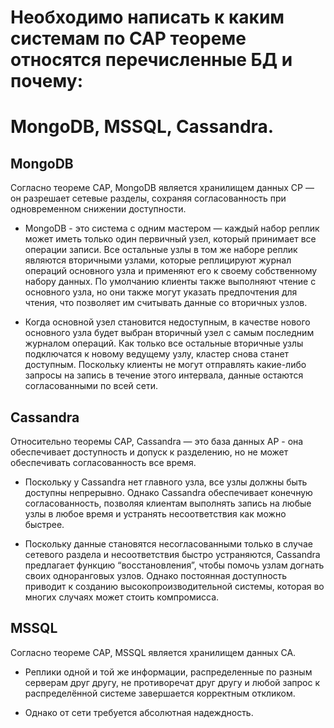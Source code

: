# Необходимо написать к каким системам по CAP теореме относятся перечисленные БД и почему:
# MongoDB, MSSQL, Cassandra.

## MongoDB

Согласно теореме CAP, MongoDB является хранилищем данных CP — он разрешает сетевые разделы, сохраняя согласованность при одновременном снижении доступности.

* MongoDB - это система с одним мастером — каждый набор реплик может иметь только один первичный узел, который принимает все операции записи. Все остальные узлы в том же наборе реплик являются вторичными узлами, которые реплицируют журнал операций основного узла и применяют его к своему собственному набору данных. По умолчанию клиенты также выполняют чтение с основного узла, но они также могут указать предпочтения для чтения, что позволяет им считывать данные со вторичных узлов.

* Когда основной узел становится недоступным, в качестве нового основного узла будет выбран вторичный узел с самым последним журналом операций. Как только все остальные вторичные узлы подключатся к новому ведущему узлу, кластер снова станет доступным. Поскольку клиенты не могут отправлять какие-либо запросы на запись в течение этого интервала, данные остаются согласованными по всей сети.

## Cassandra

Относительно теоремы CAP, Cassandra — это база данных AP - она обеспечивает доступность и допуск к разделению, но не может обеспечивать согласованность все время. 

* Поскольку у Cassandra нет главного узла, все узлы должны быть доступны непрерывно. Однако Cassandra обеспечивает конечную согласованность, позволяя клиентам выполнять запись на любые узлы в любое время и устранять несоответствия как можно быстрее.

* Поскольку данные становятся несогласованными только в случае сетевого раздела и несоответствия быстро устраняются, Cassandra предлагает функцию “восстановления”, чтобы помочь узлам догнать своих одноранговых узлов. Однако постоянная доступность приводит к созданию высокопроизводительной системы, которая во многих случаях может стоить компромисса.

## MSSQL

Согласно теореме CAP, MSSQL является хранилищем данных CA.

* Реплики одной и той же информации, распределенные по разным серверам друг другу, не противоречат друг другу и любой запрос к распределённой системе завершается корректным откликом.

* Однако от сети требуется абсолютная надеждность.